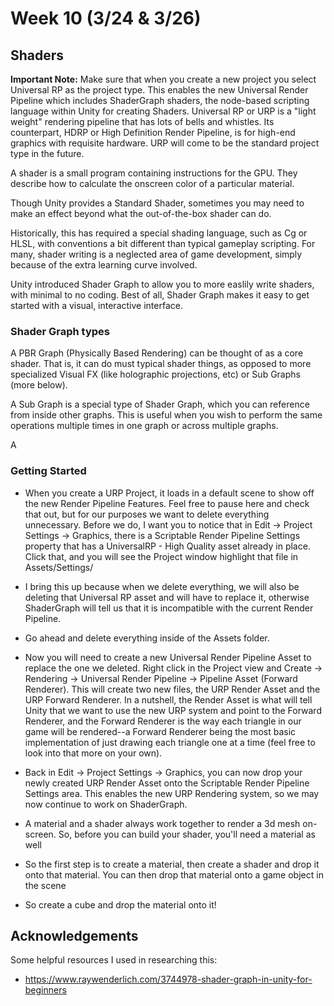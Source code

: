 # Week 10 (3/24 & 3/26)

## Shaders

**Important Note:** Make sure that when you create a new project you select Universal RP as the project type. This enables the new Universal Render Pipeline which includes ShaderGraph shaders, the node-based scripting language within Unity for creating Shaders. Universal RP or URP is a "light weight" rendering pipeline that has lots of bells and whistles. Its counterpart, HDRP or High Definition Render Pipeline, is for high-end graphics with requisite hardware. URP will come to be the standard project type in the future.

A shader is a small program containing instructions for the GPU. They describe how to calculate the onscreen color of a particular material.

Though Unity provides a Standard Shader, sometimes you may need to make an effect beyond what the out-of-the-box shader can do.

Historically, this has required a special shading language, such as Cg or HLSL, with conventions a bit different than typical gameplay scripting. For many, shader writing is a neglected area of game development, simply because of the extra learning curve involved.

Unity introduced Shader Graph to allow you to more easlily write shaders, with minimal to no coding. Best of all, Shader Graph makes it easy to get started with a visual, interactive interface.

### Shader Graph types

A PBR Graph (Physically Based Rendering) can be thought of as a core shader. That is, it can do must typical shader things, as opposed to more specialized Visual FX (like holographic projections, etc) or Sub Graphs (more below).

A Sub Graph is a special type of Shader Graph, which you can reference from inside other graphs. This is useful when you wish to perform the same operations multiple times in one graph or across multiple graphs.

A

### Getting Started

+ When you create a URP Project, it loads in a default scene to show off the new Render Pipeline Features. Feel free to pause here and check that out, but for our purposes we want to delete everything unnecessary. Before we do, I want you to notice that in Edit -> Project Settings -> Graphics, there is a Scriptable Render Pipeline Settings property that has a UniversalRP - High Quality asset already in place. Click that, and you will see the Project window highlight that file in Assets/Settings/

+ I bring this up because when we delete everything, we will also be deleting that Universal RP asset and will have to replace it, otherwise ShaderGraph will tell us that it is incompatible with the current Render Pipeline.

+ Go ahead and delete everything inside of the Assets folder.

+ Now you will need to create a new Universal Render Pipeline Asset to replace the one we deleted. Right click in the Project view and Create -> Rendering -> Universal Render Pipeline -> Pipeline Asset (Forward Renderer). This will create two new files, the URP Render Asset and the URP Forward Renderer. In a nutshell, the Render Asset is what will tell Unity that we want to use the new URP system and point to the Forward Renderer, and the Forward Renderer is the way each triangle in our game will be rendered--a Forward Renderer being the most basic implementation of just drawing each triangle one at a time (feel free to look into that more on your own).

+ Back in Edit -> Project Settings -> Graphics, you can now drop your newly created URP Render Asset onto the Scriptable Render Pipeline Settings area. This enables the new URP Rendering system, so we may now continue to work on ShaderGraph.

+ A material and a shader always work together to render a 3d mesh on-screen. So, before you can build your shader, you'll need a material as well

+ So the first step is to create a material, then create a shader and drop it onto that material. You can then drop that material onto a game object in the scene

+ So create a cube and drop the material onto it!




## Acknowledgements

Some helpful resources I used in researching this:
+ https://www.raywenderlich.com/3744978-shader-graph-in-unity-for-beginners
